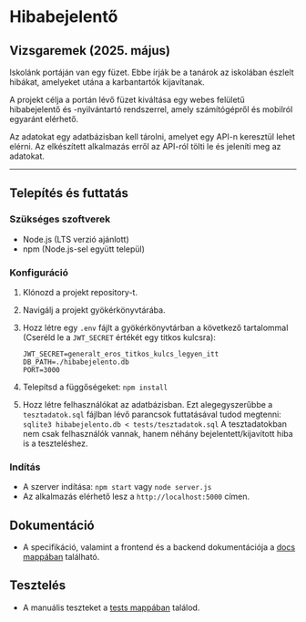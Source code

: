 # Hibabejelentő

## Vizsgaremek (2025. május)

Iskolánk portáján van egy füzet. Ebbe írják be a tanárok az iskolában észlelt hibákat, amelyeket utána a karbantartók kijavítanak.

A projekt célja a portán lévő füzet kiváltása egy webes felületű hibabejelentő és -nyilvántartó rendszerrel, amely számítógépről és mobilról egyaránt elérhető.

Az adatokat egy adatbázisban kell tárolni, amelyet egy API-n keresztül lehet elérni. Az elkészített alkalmazás erről az API-ról tölti le és jeleníti meg az adatokat.

* * *

## Telepítés és futtatás

### Szükséges szoftverek

* Node.js (LTS verzió ajánlott)
* npm (Node.js-sel együtt települ)

### Konfiguráció

1. Klónozd a projekt repository-t.

2. Navigálj a projekt gyökérkönyvtárába.

3. Hozz létre egy `.env` fájlt a gyökérkönyvtárban a következő tartalommal (Cseréld le a `JWT_SECRET` értékét egy titkos kulcsra):
   
   ```
   JWT_SECRET=generalt_eros_titkos_kulcs_legyen_itt
   DB_PATH=./hibabejelento.db
   PORT=3000
   ```

4. Telepítsd a függőségeket: `npm install`

5. Hozz létre felhasználókat az adatbázisban. Ezt  alegegyszerűbbe a `tesztadatok.sql` fájlban lévő parancsok futtatásával tudod megtenni:
   `sqlite3 hibabejelento.db < tests/tesztadatok.sql`
   A tesztadatokban nem csak felhasználók vannak, hanem néhány bejelentett/kijavított hiba is a teszteléshez.

### Indítás

* A szerver indítása: `npm start` vagy `node server.js`
* Az alkalmazás elérhető lesz a `http://localhost:5000` címen.

## Dokumentáció

* A specifikáció, valamint a frontend és a backend dokumentációja a [docs mappában](docs) található.

## Tesztelés

* A manuális teszteket a [tests mappában](tests) találod.
